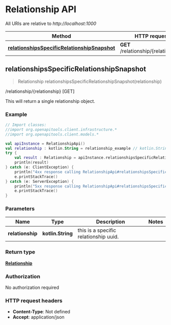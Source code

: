 # Relationship API

All URIs are relative to *http://localhost:1000*

Method | HTTP request | Description
------------- | ------------- | -------------
[**relationshipsSpecificRelationshipSnapshot**](RelationshipApi.md#relationshipsSpecificRelationshipSnapshot) | **GET** /relationship/\{relationship\} | /relationship/\{relationship\} [GET]


<a id="relationshipsSpecificRelationshipSnapshot"></a>
## **relationshipsSpecificRelationshipSnapshot**
> Relationship relationshipsSpecificRelationshipSnapshot(relationship)

/relationship/\{relationship\} [GET]

This will return a single relationship object.

### Example
```kotlin
// Import classes:
//import org.openapitools.client.infrastructure.*
//import org.openapitools.client.models.*

val apiInstance = RelationshipApi()
val relationship : kotlin.String = relationship_example // kotlin.String | this is a specific relationship uuid.
try {
    val result : Relationship = apiInstance.relationshipsSpecificRelationshipSnapshot(relationship)
    println(result)
} catch (e: ClientException) {
    println("4xx response calling RelationshipApi#relationshipsSpecificRelationshipSnapshot")
    e.printStackTrace()
} catch (e: ServerException) {
    println("5xx response calling RelationshipApi#relationshipsSpecificRelationshipSnapshot")
    e.printStackTrace()
}
```

### Parameters

Name | Type | Description  | Notes
------------- | ------------- | ------------- | -------------
 **relationship** | **kotlin.String**| this is a specific relationship uuid. |

### Return type

[**Relationship**](Relationship.md)

### Authorization

No authorization required

### HTTP request headers

 - **Content-Type**: Not defined
 - **Accept**: application/json

